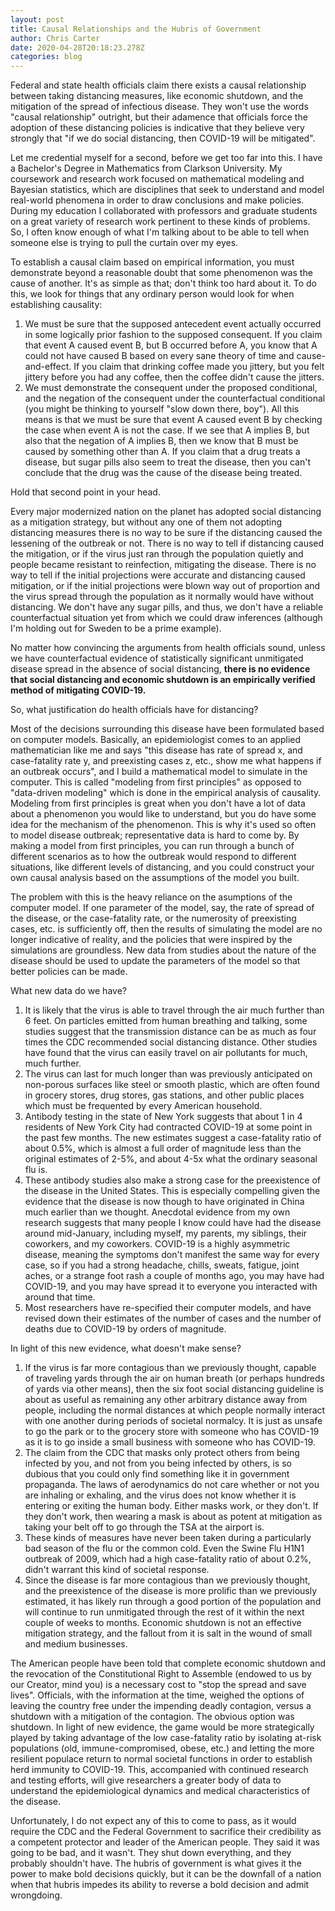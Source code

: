 ```yaml
---
layout: post
title: Causal Relationships and the Hubris of Government
author: Chris Carter
date: 2020-04-28T20:18:23.278Z
categories: blog
---
```

Federal and state health officials claim there exists a causal relationship between taking distancing measures, like economic shutdown, and the mitigation of the spread of infectious disease. They won't use the words "causal relationship" outright, but their adamence that officials force the adoption of these distancing policies is indicative that they believe very strongly that "if we do social distancing, then COVID-19 will be mitigated". 

Let me credential myself for a second, before we get too far into this. I have a Bachelor's Degree in Mathematics from Clarkson University. My coursework and research work focused on mathematical modeling and Bayesian statistics, which are disciplines that seek to understand and model real-world phenomena in order to draw conclusions and make policies. During my education I collaborated with professors and graduate students on a great variety of research work pertinent to these kinds of problems. So, I often know enough of what I'm talking about to be able to tell when someone else is trying to pull the curtain over my eyes.

To establish a causal claim based on empirical information, you must demonstrate beyond a reasonable doubt that some phenomenon was the cause of another. It's as simple as that; don't think too hard about it. To do this, we look for things that any ordinary person would look for when establishing causality:

1. We must be sure that the supposed antecedent event actually occurred in some logically prior fashion to the supposed consequent. If you claim that event A caused event B, but B occurred before A, you know that A could not have caused B based on every sane theory of time and cause-and-effect. If you claim that drinking coffee made you jittery, but you felt jittery before you had any coffee, then the coffee didn't cause the jitters.
2. We must demonstrate the consequent under the proposed conditional, and the negation of the consequent under the counterfactual conditional (you might be thinking to yourself "slow down there, boy"). All this means is that we must be sure that event A caused event B by checking the case when event A is not the case. If we see that A implies B, but also that the negation of A implies B, then we know that B must be caused by something other than A. If you claim that a drug treats a disease, but sugar pills also seem to treat the disease, then you can't conclude that the drug was the cause of the disease being treated.

Hold that second point in your head.

Every major modernized nation on the planet has adopted social distancing as a mitigation strategy, but without any one of them not adopting distancing measures there is no way to be sure if the distancing caused the lessening of the outbreak or not. There is no way to tell if distancing caused the mitigation, or if the virus just ran through the population quietly and people became resistant to reinfection, mitigating the disease. There is no way to tell if the initial projections were accurate and distancing caused mitigation, or if the initial projections were blown way out of proportion and the virus spread through the population as it normally would have without distancing. We don't have any sugar pills, and thus, we don't have a reliable counterfactual situation yet from which we could draw inferences (although I'm holding out for Sweden to be a prime example). 

No matter how convincing the arguments from health officials sound, unless we have counterfactual evidence of statistically significant unmitigated disease spread in the absence of social distancing, **there is no evidence that social distancing and economic shutdown is an empirically verified method of mitigating COVID-19.**

So, what justification do health officials have for distancing? 

Most of the decisions surrounding this disease have been formulated based on computer models. Basically, an epidemiologist comes to an applied mathematician like me and says "this disease has rate of spread x, and case-fatality rate y, and preexisting cases z, etc., show me what happens if an outbreak occurs", and I build a mathematical model to simulate in the computer. This is called "modeling from first principles" as opposed to "data-driven modeling" which is done in the empirical analysis of causality. Modeling from first principles is great when you don't have a lot of data about a phenomenon you would like to understand, but you do have some idea for the mechanism of the phenomenon. This is why it's used so often to model disease outbreak; representative data is hard to come by. By making a model from first principles, you can run through a bunch of different scenarios as to how the outbreak would respond to different situations, like different levels of distancing, and you could construct your own causal analysis based on the assumptions of the model you built.

The problem with this is the heavy reliance on the asumptions of the computer model. If one parameter of the model, say, the rate of spread of the disease, or the case-fatality rate, or the numerosity of preexisting cases, etc. is sufficiently off, then the results of simulating the model are no longer indicative of reality, and the policies that were inspired by the simulations are groundless. New data from studies about the nature of the disease should be used to update the parameters of the model so that better policies can be made. 

What new data do we have?

1. It is likely that the virus is able to travel through the air much further than 6 feet. On particles emitted from human breathing and talking, some studies suggest that the transmission distance can be as much as four times the CDC recommended social distancing distance. Other studies have found that the virus can easily travel on air pollutants for much, much further. 
2. The virus can last for much longer than was previously anticipated on non-porous surfaces like steel or smooth plastic, which are often found in grocery stores, drug stores, gas stations, and other public places which must be frequented by every American household.
3. Antibody testing in the state of New York suggests that about 1 in 4 residents of New York City had contracted COVID-19 at some point in the past few months. The new estimates suggest a case-fatality ratio of about 0.5%, which is almost a full order of magnitude less than the original estimates of 2-5%, and about 4-5x what the ordinary seasonal flu is. 
4. These antibody studies also make a strong case for the preexistence of the disease in the United States. This is especially compelling given the evidence that the disease is now though to have originated in China much earlier than we thought. Anecdotal evidence from my own research suggests that many people I know could have had the disease around mid-January, including myself, my parents, my siblings, their coworkers, and my coworkers. COVID-19 is a highly asymmetric disease, meaning the symptoms don't manifest the same way for every case, so if you had a strong headache, chills, sweats, fatigue, joint aches, or a strange foot rash a couple of months ago, you may have had COVID-19, and you may have spread it to everyone you interacted with around that time. 
5. Most researchers have re-specified their computer models, and have revised down their estimates of the number of cases and the number of deaths due to COVID-19 by orders of magnitude.

In light of this new evidence, what doesn't make sense?

1. If the virus is far more contagious than we previously thought, capable of traveling yards through the air on human breath (or perhaps hundreds of yards via other means), then the six foot social distancing guideline is about as useful as remaining any other arbitrary distance away from people, including the normal distances at which people normally interact with one another during periods of societal normalcy. It is just as unsafe to go the park or to the grocery store with someone who has COVID-19 as it is to go inside a small business with someone who has COVID-19.
2. The claim from the CDC that masks only protect others from being infected by you, and not from you being infected by others, is so dubious that you could only find something like it in government propaganda. The laws of aerodynamics do not care whether or not you are inhaling or exhaling, and the virus does not know whether it is entering or exiting the human body. Either masks work, or they don't. If they don't work, then wearing a mask is about as potent at mitigation as taking your belt off to go through the TSA at the airport is.
3. These kinds of measures have never been taken during a particularly bad season of the flu or the common cold. Even the Swine Flu H1N1 outbreak of 2009, which had a high case-fatality ratio of about 0.2%, didn't warrant this kind of societal response. 
4. Since the disease is far more contagious than we previously thought, and the preexistence of the disease is more prolific than we previously estimated, it has likely run through a good portion of the population and will continue to run unmitigated through the rest of it within the next couple of weeks to months. Economic shutdown is not an effective mitigation strategy, and the fallout from it is salt in the wound of small and medium businesses. 

The American people have been told that complete economic shutdown and the revocation of the Constitutional Right to Assemble (endowed to us by our Creator, mind you) is a necessary cost to "stop the spread and save lives". Officials, with the information at the time, weighed the options of leaving the country free under the impending deadly contagion, versus a shutdown with a mitigation of the contagion. The obvious option was shutdown. In light of new evidence, the game would be more strategically played by taking advantage of the low case-fatality ratio by isolating at-risk populations (old, immune-compromised, obese, etc.) and letting the more resilient populace return to normal societal functions in order to establish herd immunity to COVID-19. This, accompanied with continued research and testing efforts, will give researchers a greater body of data to understand the epidemiological dynamics and medical characteristics of the disease. 

Unfortunately, I do not expect any of this to come to pass, as it would require the CDC and the Federal Government to sacrifice their credibility as a competent protector and leader of the American people. They said it was going to be bad, and it wasn't. They shut down everything, and they probably shouldn't have. The hubris of government is what gives it the power to make bold decisions quickly, but it can be the downfall of a nation when that hubris impedes its ability to reverse a bold decision and admit wrongdoing.